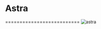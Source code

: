#  Astra
==========================
![astra](https://user-images.githubusercontent.com/24189833/57198539-4a99e580-6f74-11e9-9349-09ef1ba54622.png)

